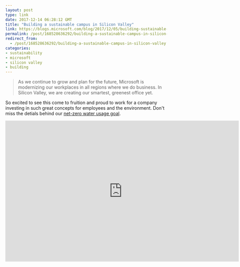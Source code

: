 ```yaml
---
layout: post
type: link
date: 2017-12-14 06:28:12 GMT
title: "Building a sustainable campus in Silicon Valley"
link: https://blogs.microsoft.com/blog/2017/12/05/building-sustainable-campus-silicon-valley/
permalink: /post/168528636292/building-a-sustainable-campus-in-silicon-valley
redirect_from: 
  - /post/168528636292/building-a-sustainable-campus-in-silicon-valley
categories:
- sustainability
- microsoft
- silicon valley
- building
---
```

<blockquote>As we continue to grow and plan for the future, Microsoft is modernizing our workplaces in all regions where we do business. In Silicon Valley, we are creating our smartest, greenest office yet.</blockquote>

<p>So excited to see this come to fruition and proud to work for a company investing in such great concepts for employees and the environment. Don't miss the detials behind our <a href="https://news.microsoft.com/stories/microsoft-silicon-valley/">net-zero water usage goal</a>.</p>

<p><iframe width="728" height="440" src="https://www.youtube.com/embed/WJzn-60BX14" frameborder="0" gesture="media" allow="encrypted-media" allowfullscreen></iframe></p>